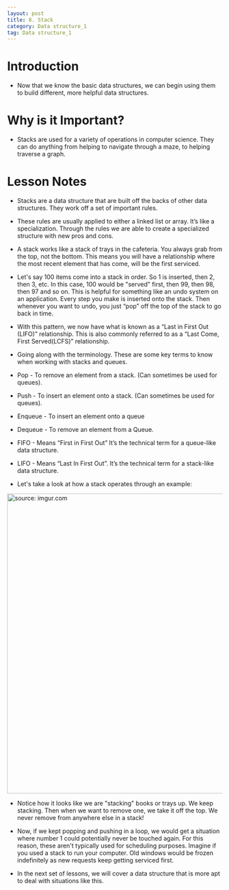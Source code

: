 ```yaml
---
layout: post
title: 8. Stack
category: Data structure_1
tag: Data structure_1
---
```



# Introduction

- Now that we know the basic data structures, we can begin using them to build different, more helpful data structures.

# Why is it Important?

- Stacks are used for a variety of operations in computer science. They can do anything from helping to navigate through a maze, to helping traverse a graph.

# Lesson Notes

- Stacks are a data structure that are built off the backs of other data structures. They work off a set of important rules.

- These rules are usually applied to either a linked list or array. It’s like a specialization. Through the rules we are able to create a specialized structure with new pros and cons.

- A stack works like a stack of trays in the cafeteria. You always grab from the top, not the bottom. This means you will have a relationship where the most recent element that has come, will be the first serviced.

- Let's say 100 items come into a stack in order. So 1 is inserted, then 2, then 3, etc. In this case, 100 would be "served" first, then 99, then 98, then 97 and so on. This is helpful for something like an undo system on an application. Every step you make is inserted onto the stack. Then whenever you want to undo, you just “pop” off the top of the stack to go back in time.

- With this pattern, we now have what is known as a “Last in First Out (LIFO)” relationship. This is also commonly referred to as a “Last Come, First Served(LCFS)” relationship.

- Going along with the terminology. These are some key terms to know when working with stacks and queues.

- Pop - To remove an element from a stack. (Can sometimes be used for queues).

- Push - To insert an element onto a stack. (Can sometimes be used for queues).

- Enqueue - To insert an element onto a queue

- Dequeue - To remove an element from a Queue.

- FIFO - Means “First in First Out” It’s the technical term for a queue-like data structure.

- LIFO - Means “Last In First Out”. It’s the technical term for a stack-like data structure.

- Let's take a look at how a stack operates through an example:

<a href="https://postimg.cc/vcxmDJ2D"><img src="https://i.postimg.cc/J4PHYmb3/Capture.jpg" width="700px" title="source: imgur.com" /><a>

- Notice how it looks like we are "stacking" books or trays up. We keep stacking. Then when we want to remove one, we take it off the top. We never remove from anywhere else in a stack!

- Now, if we kept popping and pushing in a loop, we would get a situation where number 1 could potentially never be touched again. For this reason, these aren't typically used for scheduling purposes. Imagine if you used a stack to run your computer. Old windows would be frozen indefinitely as new requests keep getting serviced first.

- In the next set of lessons, we will cover a data structure that is more apt to deal with situations like this.
